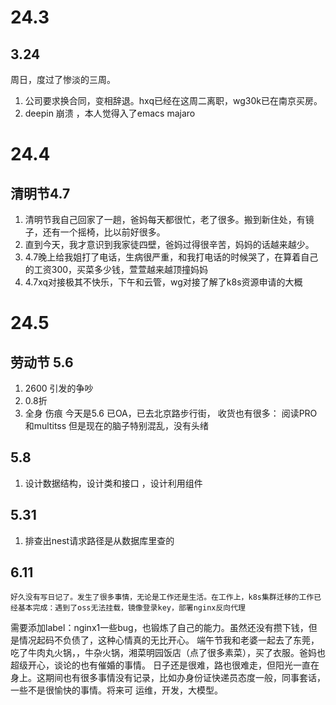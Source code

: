 # 24.3


## 3.24

周日，度过了惨淡的三周。
1. 公司要求换合同，变相辞退。hxq已经在这周二离职，wg30k已在南京买房。
2. deepin  崩溃 ，本人觉得入了emacs majaro  

# 24.4

## 清明节4.7

1. 清明节我自己回家了一趟，爸妈每天都很忙，老了很多。搬到新住处，有镜子，还有一个摇椅，比以前好很多。
2. 直到今天，我才意识到我家徒四壁，爸妈过得很辛苦，妈妈的话越来越少。
3. 4.7晚上给我姐打了电话，生病很严重，和我打电话的时候哭了，在算着自己的工资300，买菜多少钱，萱萱越来越顶撞妈妈
4. 4.7xq对接极其不快乐，下午和云管，wg对接了解了k8s资源申请的大概

# 24.5
## 劳动节 5.6
1. 2600 引发的争吵
2. 0.8折
3. 全身 伤痕 
今天是5.6  已OA，已去北京路步行街，
收货也有很多： 阅读PRO  和multitss   但是现在的脑子特别混乱，没有头绪

## 5.8
1. 设计数据结构，设计类和接口 ，设计利用组件


## 5.31
1. 排查出nest请求路径是从数据库里查的

## 6.11
    好久没有写日记了。发生了很多事情，无论是工作还是生活。在工作上，k8s集群迁移的工作已经基本完成：遇到了oss无法挂载，镜像登录key，部署nginx反向代理
需要添加label：nginx1一些bug，也锻炼了自己的能力。虽然还没有攒下钱，但是情况起码不负债了，这种心情真的无比开心。
    端午节我和老婆一起去了东莞，吃了牛肉丸火锅，，牛杂火锅，湘菜明园饭店（点了很多素菜），买了衣服。爸妈也超级开心，谈论的也有催婚的事情。
    日子还是很难，路也很难走，但阳光一直在身上。这期间也有很多事情没有记录，比如办身份证快递员态度一般，同事套话，一些不是很愉快的事情。将来可
运维，开发，大模型。